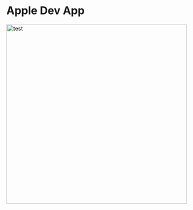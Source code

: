 # Apple Dev App

<img width="469" alt="test" src="https://github.com/user-attachments/assets/9ab91db3-02ee-4e30-96e7-673015cd9787">
